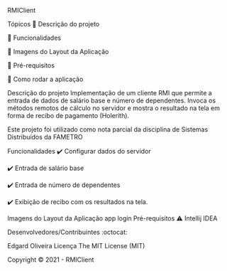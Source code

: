 RMIClient
   

Tópicos
:small_blue_diamond: Descrição do projeto

:small_blue_diamond: Funcionalidades

:small_blue_diamond: Imagens do Layout da Aplicação

:small_blue_diamond: Pré-requisitos

:small_blue_diamond: Como rodar a aplicação

Descrição do projeto
Implementação de um cliente RMI que permite a entrada de dados de salário base e número de dependentes. Invoca os métodos remotos de cálculo no servidor e mostra o resultado na tela em forma de recibo de pagamento (Holerith).

Este projeto foi utilizado como nota parcial da disciplina de Sistemas Distribuídos da FAMETRO

Funcionalidades
:heavy_check_mark: Configurar dados do servidor

:heavy_check_mark: Entrada de salário base

:heavy_check_mark: Entrada de número de dependentes

:heavy_check_mark: Exibição de recibo com os resultados na tela.

Imagens do Layout da Aplicação
app login
Pré-requisitos
:warning: Intellij IDEA

Desenvolvedores/Contribuintes :octocat:

Edgard Oliveira
Licença
The MIT License (MIT)

Copyright :copyright: 2021 - RMIClient
